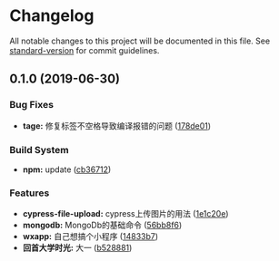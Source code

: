 # Changelog

All notable changes to this project will be documented in this file. See [standard-version](https://github.com/conventional-changelog/standard-version) for commit guidelines.

## 0.1.0 (2019-06-30)


### Bug Fixes

* **tage:** 修复标签不空格导致编译报错的问题 ([178de01](https://github.com/BinZhiZhu/MyBlogs/commit/178de01))


### Build System

* **npm:** update ([cb36712](https://github.com/BinZhiZhu/MyBlogs/commit/cb36712))


### Features

* **cypress-file-upload:** cypress上传图片的用法 ([1e1c20e](https://github.com/BinZhiZhu/MyBlogs/commit/1e1c20e))
* **mongodb:** MongoDb的基础命令 ([56bb8f6](https://github.com/BinZhiZhu/MyBlogs/commit/56bb8f6))
* **wxapp:** 自己想搞个小程序 ([14833b7](https://github.com/BinZhiZhu/MyBlogs/commit/14833b7))
* **回首大学时光:** 大一 ([b528881](https://github.com/BinZhiZhu/MyBlogs/commit/b528881))
